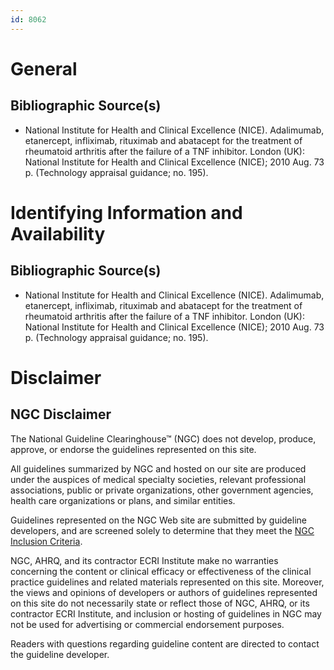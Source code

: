 ```yaml
---
id: 8062
---
```


# General

## Bibliographic Source(s)

- National Institute for Health and Clinical Excellence (NICE). Adalimumab, etanercept, infliximab, rituximab and abatacept for the treatment of rheumatoid arthritis after the failure of a TNF inhibitor. London (UK): National Institute for Health and Clinical Excellence (NICE); 2010 Aug. 73 p. (Technology appraisal guidance; no. 195).

# Identifying Information and Availability

## Bibliographic Source(s)

- National Institute for Health and Clinical Excellence (NICE). Adalimumab, etanercept, infliximab, rituximab and abatacept for the treatment of rheumatoid arthritis after the failure of a TNF inhibitor. London (UK): National Institute for Health and Clinical Excellence (NICE); 2010 Aug. 73 p. (Technology appraisal guidance; no. 195).

# Disclaimer

## NGC Disclaimer

The National Guideline Clearinghouse™ (NGC) does not develop, produce, approve, or endorse the guidelines represented on this site.

All guidelines summarized by NGC and hosted on our site are produced under the auspices of medical specialty societies, relevant professional associations, public or private organizations, other government agencies, health care organizations or plans, and similar entities.

Guidelines represented on the NGC Web site are submitted by guideline developers, and are screened solely to determine that they meet the [NGC Inclusion Criteria](/help-and-about/summaries/inclusion-criteria).

NGC, AHRQ, and its contractor ECRI Institute make no warranties concerning the content or clinical efficacy or effectiveness of the clinical practice guidelines and related materials represented on this site. Moreover, the views and opinions of developers or authors of guidelines represented on this site do not necessarily state or reflect those of NGC, AHRQ, or its contractor ECRI Institute, and inclusion or hosting of guidelines in NGC may not be used for advertising or commercial endorsement purposes.

Readers with questions regarding guideline content are directed to contact the guideline developer.

